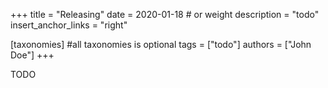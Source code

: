 +++
title = "Releasing"
date = 2020-01-18 # or weight 
description = "todo"
insert_anchor_links = "right"

[taxonomies] #all taxonomies is optional
tags = ["todo"]
authors = ["John Doe"]
+++

TODO
